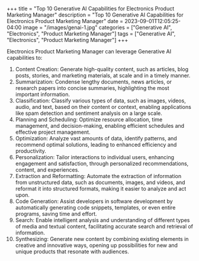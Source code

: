 +++
title = "Top 10 Generative AI Capabilities for Electronics Product Marketing Manager"
description = "Top 10 Generative AI Capabilities for Electronics Product Marketing Manager"
date = 2023-09-01T12:05:25-04:00
image = "/images/genai-1.jpg"
categories = ["Generative AI", "Electronics", "Product Marketing Manager"]
tags = ["Generative AI", "Electronics", "Product Marketing Manager"]
+++

Electronics Product Marketing Manager can leverage Generative AI capabilities to:

1. Content Creation: Generate high-quality content, such as articles, blog posts, stories, and marketing materials, at scale and in a timely manner.
2. Summarization: Condense lengthy documents, news articles, or research papers into concise summaries, highlighting the most important information.
3. Classification: Classify various types of data, such as images, videos, audio, and text, based on their content or context, enabling applications like spam detection and sentiment analysis on a large scale.
4. Planning and Scheduling: Optimize resource allocation, time management, and decision-making, enabling efficient schedules and effective project management.
5. Optimization: Analyze vast amounts of data, identify patterns, and recommend optimal solutions, leading to enhanced efficiency and productivity.
6. Personalization: Tailor interactions to individual users, enhancing engagement and satisfaction, through personalized recommendations, content, and experiences.
7. Extraction and Reformatting: Automate the extraction of information from unstructured data, such as documents, images, and videos, and reformat it into structured formats, making it easier to analyze and act upon.
8. Code Generation: Assist developers in software development by automatically generating code snippets, templates, or even entire programs, saving time and effort.
9. Search: Enable intelligent analysis and understanding of different types of media and textual content, facilitating accurate search and retrieval of information.
10. Synthesizing: Generate new content by combining existing elements in creative and innovative ways, opening up possibilities for new and unique products that resonate with audiences.